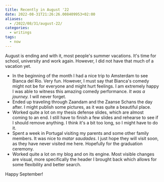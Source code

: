 ```yaml
---
title: Recently in August '22
date: 2022-08-31T21:26:26.008409953+02:00
aliases:
  - /2022/08/31/august-22/
categories:
  - writings
tags:
  - now
---
```


August is ending and with it, most people's summer vacations. It's time for school, university and work again. However, I did not have that much of a vacation yet.

<!--more-->

- In the beginning of the month I had a nice trip to Amsterdam to see Bianca del Rio. Very fun. However, I must say that Bianca's comedy might not be for everyone and might hurt feelings. I am extremely happy I was able to witness this amazing comedy performance. _It was a journey._  I will never forget.
- Ended up traveling through Zaandam and the Zaanse Schans the day after. I might publish some pictures, as it was quite a beautiful place.
- Worked quite a lot on my thesis defense slides, which are almost coming to an end. I still have to finish a few slides and rehearse to see if I should remove anything. I think it's a bit too long, so I might have to do it.
- Spent a week in Portugal visiting my parents and some other family members. It was nice to _matar saudades_. I just hope they will visit soon, as they have never visited me here. Hopefully for the graduation ceremony.
- Worked quite a lot on my blog and on its engine. Most visible changes are visual, more specifically the header I brought back which allows for some flexibility and better search.

Happy September!

